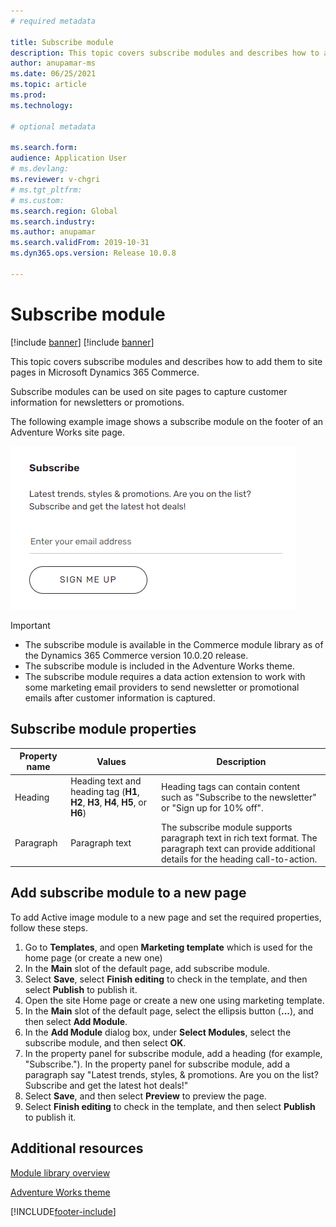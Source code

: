 ```yaml
---
# required metadata

title: Subscribe module
description: This topic covers subscribe modules and describes how to add them to site pages in Microsoft Dynamics 365 Commerce.
author: anupamar-ms
ms.date: 06/25/2021
ms.topic: article
ms.prod: 
ms.technology: 

# optional metadata

ms.search.form: 
audience: Application User
# ms.devlang: 
ms.reviewer: v-chgri
# ms.tgt_pltfrm: 
# ms.custom: 
ms.search.region: Global
ms.search.industry: 
ms.author: anupamar
ms.search.validFrom: 2019-10-31
ms.dyn365.ops.version: Release 10.0.8

---
```

# Subscribe module

[!include [banner](includes/banner.md)]
[!include [banner](includes/preview-banner.md)]

This topic covers subscribe modules and describes how to add them to site pages in Microsoft Dynamics 365 Commerce.

Subscribe modules can be used on site pages to capture customer information for newsletters or promotions. 

The following example image shows a subscribe module on the footer of an Adventure Works site page.

![Example of a subscribe module on the footer of an Adventure Works site page](./media/Subscribe.PNG)

>[!IMPORTANT]
> - The subscribe module is available in the Commerce module library as of the Dynamics 365 Commerce version 10.0.20 release.
> - The subscribe module is included in the Adventure Works theme.
> - The subscribe module requires a data action extension to work with some marketing email providers to send newsletter or promotional emails after customer information is captured.

## Subscribe module properties

| Property name  | Values | Description |
|----------------|--------|-------------|
| Heading        | Heading text and heading tag (**H1**, **H2**, **H3**, **H4**, **H5**, or **H6**) | Heading tags can contain content such as "Subscribe to the newsletter" or "Sign up for 10% off". |
| Paragraph      | Paragraph text | The subscribe module supports paragraph text in rich text format. The paragraph text can provide additional details for the heading call-to-action. |

## Add subscribe module to a new page

To add Active image module to a new page and set the required properties, follow these steps.
1. Go to **Templates**, and open **Marketing template** which is used for the home page (or create a new one)
1. In the **Main** slot of the default page, add subscribe module.
1. Select **Save**, select **Finish editing** to check in the template, and then select **Publish** to publish it.
1. Open the site Home page or create a new one using marketing template.
1. In the **Main** slot of the default page, select the ellipsis button (**...**), and then select **Add Module**.
1. In the **Add Module** dialog box, under **Select Modules**, select the subscribe module, and then select **OK**.
1. In the property panel for subscribe module, add a heading (for example, "Subscribe.").
In the property panel for subscribe module, add a paragraph say "Latest trends, styles, & promotions. Are you on the list? Subscribe and get the latest hot deals!"
1. Select **Save**, and then select **Preview** to preview the page.
1. Select **Finish editing** to check in the template, and then select **Publish** to publish it. 

## Additional resources

[Module library overview](starter-kit-overview.md)

[Adventure Works theme](adventure-works-theme.md)

[!INCLUDE[footer-include](../includes/footer-banner.md)]
